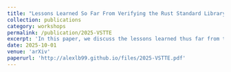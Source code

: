 ```yaml
---
title: "Lessons Learned So Far From Verifying the Rust Standard Library (work-in-progress)"
collection: publications
category: workshops
permalink: /publication/2025-VSTTE
excerpt: 'In this paper, we discuss the lessons learned thus far from this verification effort, from both our work on it, as well as that of the broader community. In particular, we start by reviewing what has been accomplished thus far, as well as the main tools used (specifically, their advantages and their limitations). We then focus on some of the remaining fundamental obstacles to verifying the standard library, and propose potential solutions to overcome them.'
date: 2025-10-01
venue: 'arXiv'
paperurl: 'http://alexlb99.github.io/files/2025-VSTTE.pdf'
---
```


